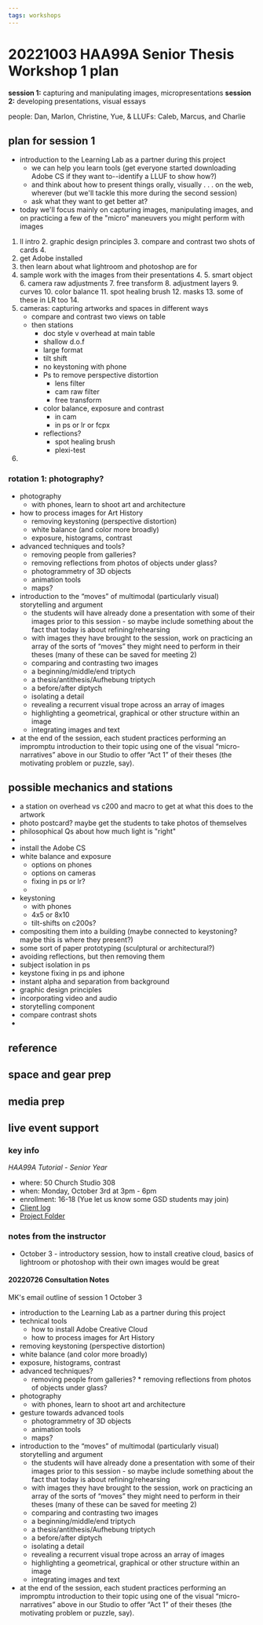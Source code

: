 ```yaml
---
tags: workshops
---
```


# 20221003 HAA99A Senior Thesis Workshop 1 plan

**session 1:** capturing and manipulating images, micropresentations
**session 2:** developing presentations, visual essays

people: Dan, Marlon, Christine, Yue, & LLUFs: Caleb, Marcus, and Charlie


## plan for session 1

* introduction to the Learning Lab as a partner during this project
    * we can help you learn tools (get everyone started downloading Adobe CS if they want to--identify a LLUF to show how?)
    * and think about how to present things orally, visually . . . on the web, wherever (but we'll tackle this more during the second session)
    * ask what they want to get better at?
* today we'll focus mainly on capturing images, manipulating images, and on practicing a few of the "micro" maneuvers you might perform with images  


1. ll intro
    2. graphic design principles
    3. compare and contrast two shots of cards
    4. 
3. get Adobe installed
4. then learn about what lightroom and photoshop are for
5. sample work with the images from their presentations
    4. 
    5. smart object
    6. camera raw adjustments
    7. free transform
    8. adjustment layers
    9. curves
    10. color balance
    11. spot healing brush
    12. masks
    13. some of these in LR too
    14. 
6. cameras: capturing artworks and spaces in different ways
    - compare and contrast two views on table
    - then stations
        - doc style v overhead at main table
        - shallow d.o.f
        - large format
        - tilt shift
        - no keystoning with phone
        - Ps to remove perspective distortion
            - lens filter
            - cam raw filter
            - free transform
        - color balance, exposure and contrast
            - in cam
            - in ps or lr or fcpx
        - reflections?
            - spot healing brush
            - plexi-test
7. 

### rotation 1: photography?

* photography
    * with phones, learn to shoot art and architecture
*  how to process images for Art History
    * removing keystoning (perspective distortion)
    * white balance (and color more broadly)
    * exposure, histograms, contrast
*  advanced techniques and tools? 
    *    removing people from galleries?
    *    removing reflections from photos of objects under glass?
    * photogrammetry of 3D objects 
    * animation tools
    * maps?
* introduction to the “moves” of  multimodal (particularly visual) storytelling and argument
    * the students will have already done a presentation with some of their images prior to this session - so maybe include something about the fact that today is about refining/rehearsing
    * with images they have brought to the session, work on practicing an array of the sorts of “moves” they might need to perform in their theses (many of these can be saved for meeting 2)
    * comparing and contrasting two images
    * a beginning/middle/end triptych
    * a thesis/antithesis/Aufhebung triptych
    * a before/after diptych
    * isolating a detail
    * revealing a recurrent visual trope across an array of images
    * highlighting a geometrical, graphical or other structure within an image
    * integrating images and text
* at the end of the session, each student practices performing an impromptu introduction to their topic using one of the visual “micro-narratives” above in our Studio to offer “Act 1” of their theses (the motivating problem or puzzle, say).

## possible mechanics and stations

- a station on overhead vs c200 and macro to get at what this does to the artwork
- photo postcard? maybe get the students to take photos of themselves
- philosophical Qs about how much light is "right"
- 
- install the Adobe CS
- white balance and exposure
    - options on phones
    - options on cameras
    - fixing in ps or lr?
    - 
- keystoning
    - with phones
    - 4x5 or 8x10
    - tilt-shifts on c200s?
- compositing them into a building (maybe connected to keystoning? maybe this is where they present?)
- some sort of paper prototyping (sculptural or architectural?)
- avoiding reflections, but then removing them
- subject isolation in ps
- keystone fixing in ps and iphone
- instant alpha and separation from background
- graphic design principles
- incorporating video and audio
- storytelling component
- compare contrast shots
- 




## reference
## space and gear prep
## media prep
## live event support
### key info
*HAA99A Tutorial - Senior Year*
* where: 50 Church Studio 308
* when: Monday, October 3rd at 3pm - 6pm
* enrollment: 16-18 (Yue let us know some GSD students may join)
* [Client log](https://docs.google.com/document/d/1IGE59QMmYaimrGUQfN1MdRKrSmjpSH839NaKQYSNrhQ/edit#)
* [Project Folder](https://drive.google.com/drive/folders/16-B-KdR3EWXFGvy7kaXcW3cC4MYeZjKE)

### notes from the instructor

* October 3 - introductory session, how to install creative cloud, basics of lightroom or photoshop with their own images would be great

#### 20220726 Consultation Notes

MK's email outline of session 1
October 3
* introduction to the Learning Lab as a partner during this project
* technical tools
    *  how to install Adobe Creative Cloud
    *  how to process images for Art History
* removing keystoning (perspective distortion)
* white balance (and color more broadly)
* exposure, histograms, contrast
*  advanced techniques? 
    *    removing people from galleries?
        *    removing reflections from photos of objects under glass?
* photography
    * with phones, learn to shoot art and architecture
* gesture towards advanced tools
    * photogrammetry of 3D objects 
    * animation tools
    * maps?
* introduction to the “moves” of  multimodal (particularly visual) storytelling and argument
    * the students will have already done a presentation with some of their images prior to this session - so maybe include something about the fact that today is about refining/rehearsing
    * with images they have brought to the session, work on practicing an array of the sorts of “moves” they might need to perform in their theses (many of these can be saved for meeting 2)
    * comparing and contrasting two images
    * a beginning/middle/end triptych
    * a thesis/antithesis/Aufhebung triptych
    * a before/after diptych
    * isolating a detail
    * revealing a recurrent visual trope across an array of images
    * highlighting a geometrical, graphical or other structure within an image
    * integrating images and text
* at the end of the session, each student practices performing an impromptu introduction to their topic using one of the visual “micro-narratives” above in our Studio to offer “Act 1” of their theses (the motivating problem or puzzle, say).